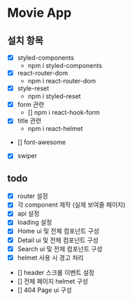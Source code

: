 # Movie App

## 설치 항목

- [x] styled-components
  - npm i styled-components
- [x] react-router-dom
  - npm i react-router-dom
- [x] style-reset
  - npm i styled-reset
- [x] form 관련
  - [] npm i react-hook-form
- [x] title 관련
  - npm i react-helmet
- [] font-awesome
- [x] swiper

## todo

- [x] router 설정
- [x] 각 component 제작 (실제 보여줄 페이지)
- [x] api 설정
- [x] loading 설정
- [x] Home ui 및 전체 컴포넌트 구성
- [x] Detail ui 및 전체 컴포넌트 구성
- [x] Search ui 및 전체 컴포넌트 구성
- [x] helmet 사용 시 경고 처리
- [] header 스크롤 이벤트 설정
- [] 전체 페이지 helmet 구성
- [] 404 Page ui 구성
